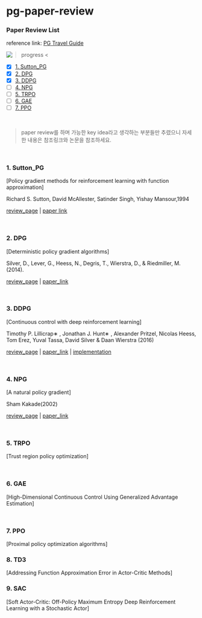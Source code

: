 # pg-paper-review

### Paper Review List

reference link: [PG Travel Guide](https://reinforcement-learning-kr.github.io/2018/06/29/0_pg-travel-guide/)

<img align=left src="https://progress-bar.dev/43/"/>

> progress <

- [x] [1. Sutton_PG](#1.-Sutton_PG)
- [x] [2. DPG](#2.-DPG)
- [x] [3. DDPG](#3.-DDPG)
- [ ] [4. NPG](#4.-NPG)
- [ ] [5. TRPO](#5.-TRPO)
- [ ] [6. GAE](#6.-GAE)
- [ ] [7. PPO](#7.-PPO)

<br/>

> paper review를 하며 가능한 key idea라고 생각하는 부분들만 추렸으니 자세한 내용은 참조링크와 논문을 참조하세요.

<br/>

### 1. Sutton_PG

[Policy gradient methods for reinforcement learning with function approximation]

Richard S. Sutton, David McAllester, Satinder Singh, Yishay Mansour,1994

[review_page](./reviews/Sutton_PG.md)	|   [paper link](http://papers.nips.cc/paper/1713-policy-gradient-methods-for-reinforcement-learning-with-function-approximation.pdf)

<br/>

### 2. DPG

[Deterministic policy gradient algorithms]

Silver, D., Lever, G., Heess, N., Degris, T., Wierstra, D., & Riedmiller, M. (2014).

[review_page](./reviews/DPG.md)  |  [paper_link](http://proceedings.mlr.press/v32/silver14.pdf)

<br/>

### 3. DDPG

[Continuous control with deep reinforcement learning]

Timothy P. Lillicrap∗ , Jonathan J. Hunt∗ , Alexander Pritzel, Nicolas Heess, Tom Erez, Yuval Tassa, David Silver & Daan Wierstra (2016)

[review_page](./reviews/DDPG.md)  |  [paper_link](https://arxiv.org/pdf/1509.02971.pdf)  | [implementation](https://github.com/CUN-bjy/walkyto-ddpg)

<br/>

### 4. NPG

[A natural policy gradient]

Sham Kakade(2002)

[review_page](./reviews/NPG.md)  |  [paper_link](https://papers.nips.cc/paper/2073-a-natural-policy-gradient.pdf)

<br/>

### 5. TRPO

[Trust region policy optimization]

<br/>

### 6. GAE

[High-Dimensional Continuous Control Using Generalized Advantage Estimation]

<br/>

### 7. PPO

[Proximal policy optimization algorithms]

### 8. TD3
[Addressing Function Approximation Error in Actor-Critic Methods]

### 9. SAC
[Soft Actor-Critic: Off-Policy Maximum Entropy Deep Reinforcement Learning with a Stochastic Actor]
